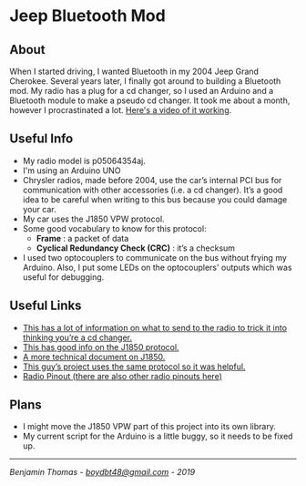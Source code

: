 # Jeep Bluetooth Mod

## About
When I started driving, I wanted Bluetooth in my 2004 Jeep Grand Cherokee. Several years later, I finally got around to building a Bluetooth mod. My radio has a plug for a cd changer, so I used an Arduino and a Bluetooth module to make a pseudo cd changer. It took me about a month, however I procrastinated a lot. [Here's a video of it working](https://youtu.be/_DS7fCqb5ws).

## Useful Info

 - My radio model is p05064354aj.
 - I'm using an Arduino UNO
 - Chrysler radios, made before 2004, use the car’s internal PCI bus for communication with other accessories (i.e. a cd changer). It’s a good idea to be careful when writing to this bus because you could damage your car.
 - My car uses the J1850 VPW protocol.
 - Some good vocabulary to know for this protocol:
    - **Frame** : a packet of data
    - **Cyclical Redundancy Check (CRC)** : it’s a checksum
 - I used two optocouplers to communicate on the bus without frying my Arduino. Also, I put some LEDs on the optocouplers' outputs which was useful for debugging.

## Useful Links

 - [This has a lot of information on what to send to the radio to trick it into thinking you’re a cd changer.](https://www.mictronics.de/projects/cdc-protocols/#ChryslerJeep)
 - [This has good info on the J1850 protocol.](http://www.interfacebus.com/Automotive_SAE_J1850_Bus.html)
 - [A more technical document on J1850.](http://citeseerx.ist.psu.edu/viewdoc/download?doi=10.1.1.506.6682&rep=rep1&type=pdf)
 - [This guy’s project uses the same protocol so it was helpful.](https://github.com/connorwm/J1850VPW)
 - [Radio Pinout (there are also other radio pinouts here)](https://www.tehnomagazin.com/Auto-radio-car-connector/CHRYSLER-Car-Radio-Wiring-Connector.htm)

## Plans

 - I might move the J1850 VPW part of this project into its own library.
 - My current script for the Arduino is a little buggy, so it needs to be fixed up.

----

*Benjamin Thomas - boydbt48@gmail.com - 2019*
